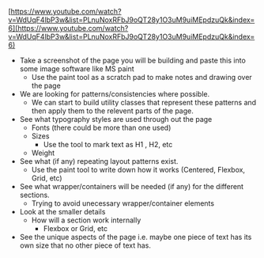 [https://www.youtube.com/watch?v=WdUqF4lbP3w&list=PLnuNoxRFbJ9oQT28y1O3uM9uiMEpdzuQk&index=6](https://www.youtube.com/watch?v=WdUqF4lbP3w&list=PLnuNoxRFbJ9oQT28y1O3uM9uiMEpdzuQk&index=6)

- Take a screenshot of the page you will be building and paste this into some image software like MS paint
	- Use the paint tool as a scratch pad to make notes and drawing over the page
- We are looking for patterns/consistencies where possible. 
	- We can start to build utility classes that represent these patterns and then apply them to the relevent parts of the page.
- See what typography styles are used through out the page 
	- Fonts (there could be more than one used)
	- Sizes
		- Use the tool to mark text as H1 , H2, etc
	- Weight
- See what (if any) repeating layout patterns exist. 
	- Use the paint tool to write down how it works (Centered, Flexbox, Grid, etc)
- See what wrapper/containers will be needed (if any) for the different sections. 
	- Trying to avoid unecessary wrapper/container elements
- Look at the smaller details
	- How will a section work internally
		- Flexbox or Grid, etc
- See the unique aspects of the page i.e. maybe one piece of text has its own size that no other piece of text has.